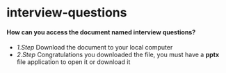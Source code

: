 # interview-questions


#### How can you access the document named interview questions?
- *1.Step* Download the document to your local computer
- *2.Step* Congratulations you downloaded the file, you must have a **pptx** file application to open it or download it
  
